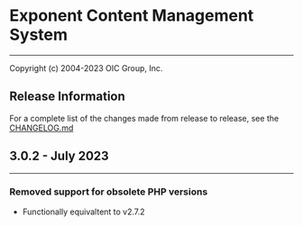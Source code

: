 # Exponent Content Management System

----------

Copyright (c) 2004-2023 OIC Group, Inc.

## Release Information

For a complete list of the changes made from release to release, see the [CHANGELOG.md](CHANGELOG.md)

## 3.0.2 - July 2023

----------

### Removed support for obsolete PHP versions
- Functionally equivaltent to v2.7.2
